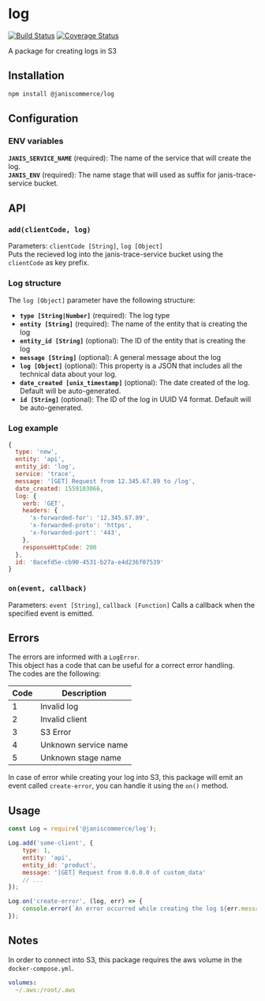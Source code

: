 # log

[![Build Status](https://travis-ci.org/janis-commerce/log.svg?branch=master)](https://travis-ci.org/janis-commerce/log)
[![Coverage Status](https://coveralls.io/repos/github/janis-commerce/log/badge.svg?branch=master)](https://coveralls.io/github/janis-commerce/log?branch=master)

A package for creating logs in S3

## Installation
```sh
npm install @janiscommerce/log
```

## Configuration
### ENV variables
**`JANIS_SERVICE_NAME`** (required): The name of the service that will create the log.  
**`JANIS_ENV`** (required): The name stage that will used as suffix for janis-trace-service bucket.

## API
### **`add(clientCode, log)`**  
Parameters: `clientCode [String]`, `log [Object]`  
Puts the recieved log into the janis-trace-service bucket using the `clientCode` as key prefix.

### Log structure
The `log [Object]` parameter have the following structure:
- **`type [String|Number]`** (required): The log type
- **`entity [String]`** (required): The name of the entity that is creating the log
- **`entity_id [String]`** (optional): The ID of the entity that is creating the log
- **`message [String]`** (optional): A general message about the log
- **`log [Object]`** (optional): This property is a JSON that includes all the technical data about your log.
- **`date_created [unix_timestamp]`** (optional): The date created of the log. Default will be auto-generated.
- **`id [String]`** (optional): The ID of the log in UUID V4 format. Default will be auto-generated.

### Log example
```js
{
  type: 'new',
  entity: 'api',
  entity_id: 'log',
  service: 'trace',
  message: '[GET] Request from 12.345.67.89 to /log',
  date_created: 1559103066,
  log: {
    verb: 'GET',
    headers: {
      'x-forwarded-for': '12.345.67.89',
      'x-forwarded-proto': 'https',
      'x-forwarded-port': '443',
    },
    responseHttpCode: 200
  },
  id: '0acefd5e-cb90-4531-b27a-e4d236f07539'
}
```

### **`on(event, callback)`**  
Parameters: `event [String]`, `callback [Function]`
Calls a callback when the specified event is emitted.

## Errors

The errors are informed with a `LogError`.  
This object has a code that can be useful for a correct error handling.  
The codes are the following:  

| Code | Description                    |
|------|--------------------------------|
| 1    | Invalid log                    |
| 2    | Invalid client                 |
| 3    | S3 Error                       |
| 4    | Unknown service name           |
| 5    | Unknown stage name             |

In case of error while creating your log into S3, this package will emit an event called `create-error`, you can handle it using the `on()` method.

## Usage
```js
const Log = require('@janiscommerce/log');

Log.add('some-client', {
	type: 1,
	entity: 'api',
	entity_id: 'product',
	message: '[GET] Request from 0.0.0.0 of custom_data'
	// ...
});

Log.on('create-error', (log, err) => {
	console.error(`An error occurred while creating the log ${err.message}`);
});
```

## Notes
In order to connect into S3, this package requires the aws volume in the `docker-compose.yml`.

```yml
volumes:
  ~/.aws:/root/.aws
```